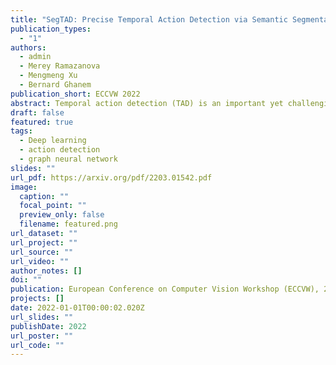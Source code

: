 ```yaml
---
title: "SegTAD: Precise Temporal Action Detection via Semantic Segmentation"
publication_types:
  - "1"
authors:
  - admin
  - Merey Ramazanova
  - Mengmeng Xu
  - Bernard Ghanem
publication_short: ECCVW 2022
abstract: Temporal action detection (TAD) is an important yet challenging task in video analysis. Most existing works draw inspiration from image object detection and tend to reformulate it as a proposal generation - classification problem. However, there are two caveats with this paradigm. First, proposals are not equipped with annotated labels, which have to be empirically compiled, thus the information in the annotations is not necessarily precisely employed in the model training process. Second, there are large variations in the temporal scale of actions, and neglecting this fact may lead to deficient representation in the video features. To address these issues and precisely model temporal action detection, we formulate the task of temporal action detection in a novel perspective of semantic segmentation. Owing to the 1-dimensional property of TAD, we are able to convert the coarse-grained detection annotations to fine-grained semantic segmentation annotations for free. We take advantage of them to provide precise supervision so as to mitigate the impact induced by the imprecise proposal labels. We propose an end-to-end framework SegTAD composed of a 1D semantic segmentation network (1D-SSN) and a proposal detection network (PDN).
draft: false
featured: true
tags:
  - Deep learning
  - action detection
  - graph neural network
slides: ""
url_pdf: https://arxiv.org/pdf/2203.01542.pdf
image:
  caption: ""
  focal_point: ""
  preview_only: false
  filename: featured.png
url_dataset: ""
url_project: ""
url_source: ""
url_video: ""
author_notes: []
doi: ""
publication: European Conference on Computer Vision Workshop (ECCVW), 2022
projects: []
date: 2022-01-01T00:00:02.020Z
url_slides: ""
publishDate: 2022
url_poster: ""
url_code: ""
---
```

